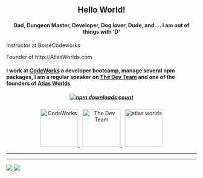 <h2 align="center">Hello World!</h2>

<h4 align="center">Dad, Dungeon Master, Developer, Dog lover, Dude,  and.... I am out of things with 'D'</h4>
  <p>Instructor at BoiseCodeworks</p>
<p>Founder of http://AtlasWorlds.com</p>
<h4>I work at <a href="https://boisecodeworks.com" title="CodeWorks" target="_blank">CodeWorks</a> a developer bootcamp, manage several npm packages, I am a regular speaker on <a href="https://open.spotify.com/show/5iDwn9sntA8dlZVPCNCAwZ" title="The Dev Team Podcast" target="_blank">The Dev Team</a> and one of the founders of <a href="https://atlasworlds.com" target="_blank" title="Atlas Worlds">Atlas Worlds</a></h4>

<h5 align="center">
  <a href="https://www.npmjs.com/~joverall22">
    <img alt="npm downloads count" src="https://img.shields.io/badge/Total%20NPM%20DOWNLOAD-12,758-231f20?style=for-the-badge&labelColor=bb161b&logo=npm" title="https://npm-stat.com/charts.html?author=mark-ohnsman"/>
  </a>
</h5>

<p align="center">
  <a href="https://boisecodeworks.com" target="_blank">
    <img alt="CodeWorks" src="https://bcw.blob.core.windows.net/public/img/www/assets/codeworks-circle-colored.png" height="100" />
  </a>
  <span>&nbsp;</span>
  <a href="https://open.spotify.com/show/5iDwn9sntA8dlZVPCNCAwZ" target="_blank">
    <img alt="The Dev Team" src="https://bcw.blob.core.windows.net/public/img/thedevteam-logo.png" height="100" />
  </a>
  <span>&nbsp;</span>
  <a href="https://atlasworlds.com" target="_blank">
    <img alt="atlas worlds" src="https://media.atlasworlds.com/public/assets/img/logos/mark.png" height="100" />
  </a>
</p>

---



---


<div>
  <a href="/" align="left">
    <img src="https://github-readme-stats.vercel.app/api/top-langs/?username=mark-ohnsman&text_color=586069&layout=compact&hide_border=true&bg_color=fff&title_color=0366d6&count_private=true&include_all_commits=true" />
  </a>

  <a href="/" align="right">
    <img src="https://github-readme-stats.vercel.app/api?username=markohnsman&count_private=true&show_icons=true&icon_color=222&title_color=0366d6&text_color=586069&bg_color=fff&hide=issues&hide_border=true&include_all_commits=true" />
  </a>
</div>
